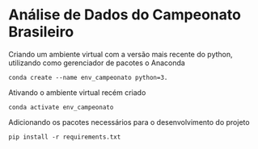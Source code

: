 # Análise de Dados do Campeonato Brasileiro

Criando um ambiente virtual com a versão mais recente do python, utilizando como gerenciador de pacotes o Anaconda
````
conda create --name env_campeonato python=3.
````

Ativando o ambiente virtual recém criado
````
conda activate env_campeonato
````

Adicionando os pacotes necessários para o desenvolvimento do projeto
````
pip install -r requirements.txt
````
